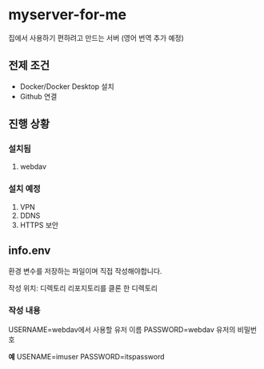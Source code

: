 # myserver-for-me
집에서 사용하기 편하려고 만드는 서버
(영어 번역 추가 예정)

## 전제 조건
- Docker/Docker Desktop 설치
- Github 연결

## 진행 상황
### 설치됨

1. webdav

### 설치 예정

1. VPN
2. DDNS
3. HTTPS 보안


## info.env 
환경 변수를 저장하는 파일이며 직접 작성해야합니다.

작성 위치: 디렉토리 리포지토리를 클론 한 디렉토리

### 작성 내용
USERNAME=webdav에서 사용할 유저 이름
PASSWORD=webdav 유저의 비밀번호

**예**
USENAME=imuser
PASSWORD=itspassword